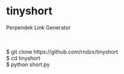 # tinyshort
Perpendek Link Generator

<br>
<br>
$ git clone https://github.com/rndzx/tinyshort <br>
$ cd tinyshort <br>
$ python short.py <br>
